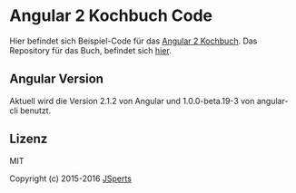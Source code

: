 # Angular 2 Kochbuch Code

Hier befindet sich Beispiel-Code für das [Angular 2 Kochbuch](https://leanpub.com/angular2kochbuch). Das Repository für das Buch, befindet sich [hier](https://github.com/jsperts/angular2_kochbuch).

## Angular Version

Aktuell wird die Version 2.1.2 von Angular und 1.0.0-beta.19-3 von angular-cli benutzt.

## Lizenz

MIT

Copyright (c) 2015-2016 [JSperts](https://jsperts.de)

